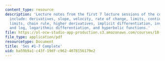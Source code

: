```yaml
---
content_type: resource
description: 'Lecture notes from the first 7 lecture sessions of the course.  Topics
  include: derivatives, slope, velocity, rate of change, limits, continuity, trigonometric
  limits, chain rule, higher derivatives, implicit differentiation, inverses, exponential
  and log, logarithmic differentiation, and hyperbolic functions.'
file: https://ol-ocw-studio-app-production.s3.amazonaws.com/courses/18-01-single-variable-calculus-fall-2006/ba59b9a1c43f19dfc9624078156179e2_u1_l1_7_jl_15_08.pdf
file_type: application/pdf
resourcetype: Document
title: 'Ses #1-7 Complete'
uid: ba59b9a1-c43f-19df-c962-4078156179e2
---
```

